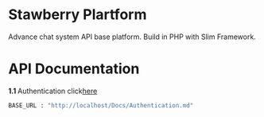 # Stawberry Plartform

Advance chat system API base platform.
Build in PHP with Slim Framework.

# API Documentation

<b> 1.1 </b> Authentication
click[here](krisnanto.php)
```sh
BASE_URL : "http://localhost/Docs/Authentication.md"
```
